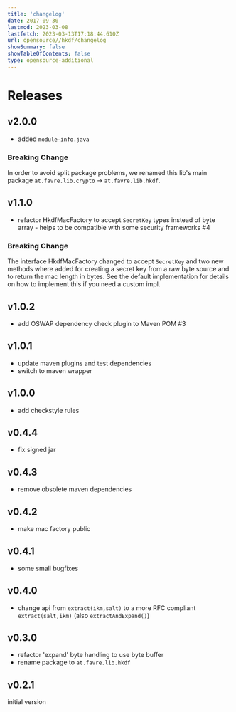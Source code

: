 ```yaml
---
title: 'changelog'
date: 2017-09-30
lastmod: 2023-03-08
lastfetch: 2023-03-13T17:18:44.610Z
url: opensource//hkdf/changelog
showSummary: false
showTableOfContents: false
type: opensource-additional
---
```

# Releases

## v2.0.0

* added `module-info.java`

### Breaking Change
In order to avoid split package problems, we renamed this lib's main package `at.favre.lib.crypto` -> `at.favre.lib.hkdf`.

## v1.1.0

* refactor HkdfMacFactory to accept `SecretKey` types instead of byte array - helps to be compatible with some security frameworks #4

### Breaking Change

The interface HkdfMacFactory changed to accept `SecretKey` and two new methods where added for creating
a secret key from a raw byte source and to return the mac length in bytes. See the default implementation
for details on how to implement this if you need a custom impl.

## v1.0.2

* add OSWAP dependency check plugin to Maven POM #3

## v1.0.1

* update maven plugins and test dependencies
* switch to maven wrapper

## v1.0.0

* add checkstyle rules

## v0.4.4

* fix signed jar

## v0.4.3

* remove obsolete maven dependencies

## v0.4.2

* make mac factory public

## v0.4.1

* some small bugfixes

## v0.4.0

* change api from `extract(ikm,salt)` to a more RFC compliant `extract(salt,ikm)` (also `extractAndExpand()`)

## v0.3.0

* refactor 'expand' byte handling to use byte buffer
* rename package to `at.favre.lib.hkdf`

## v0.2.1

initial version
